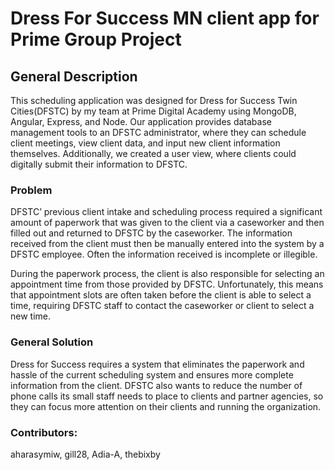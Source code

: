 # Dress For Success MN client app for Prime Group Project

## General Description
This scheduling application was designed for Dress for Success Twin Cities(DFSTC) by my team at Prime Digital Academy using MongoDB, Angular, Express, and Node. Our application provides database management tools to an DFSTC administrator, where they can schedule client meetings, view client data, and input new client information themselves. Additionally, we created a user view, where clients could digitally submit their information to DFSTC.

### Problem
DFSTC’ previous client intake and scheduling process required a significant amount of paperwork that was given to the client via a caseworker and then filled out and returned to DFSTC by the caseworker. The information received from the client must then be manually entered into the system by a DFSTC employee. Often the information received is incomplete or illegible. 

During the paperwork process, the client is also responsible for selecting an appointment time from those provided by DFSTC. Unfortunately, this means that appointment slots are often taken before the client is able to select a time, requiring DFSTC staff to contact the caseworker or client to select a new time.

### General Solution
Dress for Success requires a system that eliminates the paperwork and hassle of the current scheduling system and ensures more complete information from the client. DFSTC also wants to reduce the number of phone calls its small staff needs to place to clients and partner agencies, so they can focus more attention on their clients and running the organization.

### Contributors:
aharasymiw, gill28, Adia-A, thebixby
